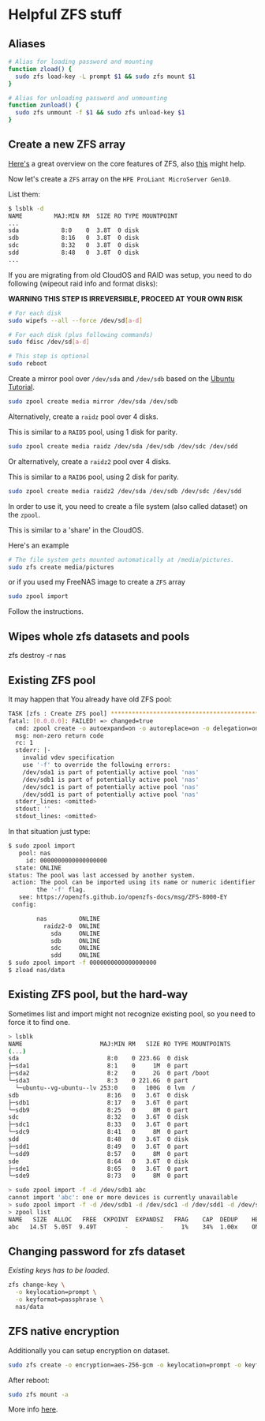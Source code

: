 # Helpful ZFS stuff

## Aliases

```bash
# Alias for loading password and mounting
function zload() {
  sudo zfs load-key -L prompt $1 && sudo zfs mount $1
}

# Alias for unloading password and unmounting
function zunload() {
  sudo zfs unmount -f $1 && sudo zfs unload-key $1
}
```

## Create a new ZFS array

[Here's](https://wiki.archlinux.org/title/ZFS/Virtual_disks) a great overview on the core features of ZFS, also [this](https://linuxhint.com/zfs-concepts-and-tutorial/) might help.

Now let's create a `ZFS` array on the `HPE ProLiant MicroServer Gen10`.

List them:

```bash
$ lsblk -d
NAME         MAJ:MIN RM  SIZE RO TYPE MOUNTPOINT
...
sda            8:0    0  3.8T  0 disk
sdb            8:16   0  3.8T  0 disk
sdc            8:32   0  3.8T  0 disk
sdd            8:48   0  3.8T  0 disk
...
```

If you are migrating from old CloudOS and RAID was setup, you need to do following (wipeout raid info and format disks):

**WARNING THIS STEP IS IRREVERSIBLE, PROCEED AT YOUR OWN RISK**

```bash
# For each disk
sudo wipefs --all --force /dev/sd[a-d]

# For each disk (plus following commands)
sudo fdisc /dev/sd[a-d]

# This step is optional
sudo reboot
```

Create a mirror pool over `/dev/sda` and `/dev/sdb` based on the [Ubuntu Tutorial](https://ubuntu.com/tutorials/setup-zfs-storage-pool#1-overview).

```bash
sudo zpool create media mirror /dev/sda /dev/sdb
```

Alternatively, create a `raidz` pool over 4 disks.

This is similar to a `RAID5` pool, using 1 disk for parity.

```bash
sudo zpool create media raidz /dev/sda /dev/sdb /dev/sdc /dev/sdd
```

Or alternatively, create a `raidz2` pool over 4 disks.

This is similar to a `RAID6` pool, using 2 disk for parity.

```bash
sudo zpool create media raidz2 /dev/sda /dev/sdb /dev/sdc /dev/sdd
```

In order to use it, you need to create a file system (also called dataset) on the `zpool`.

This is similar to a 'share' in the CloudOS.

Here's an example

```bash
# The file system gets mounted automatically at /media/pictures.
sudo zfs create media/pictures
```

or if you used my FreeNAS image to create a `ZFS` array

```bash
sudo zpool import
```

Follow the instructions.

## Wipes whole zfs datasets and pools

zfs destroy -r nas


## Existing ZFS pool

It may happen that You already have old ZFS pool:

```bash
TASK [zfs : Create ZFS pool] ***************************************************
fatal: [0.0.0.0]: FAILED! => changed=true
  cmd: zpool create -o autoexpand=on -o autoreplace=on -o delegation=on -o dedupditto=1.5 -o failmode=continue -o listsnaps=on nas raidz2 /dev/sda /dev/sdb /dev/sdc /dev/sdd
  msg: non-zero return code
  rc: 1
  stderr: |-
    invalid vdev specification
    use '-f' to override the following errors:
    /dev/sda1 is part of potentially active pool 'nas'
    /dev/sdb1 is part of potentially active pool 'nas'
    /dev/sdc1 is part of potentially active pool 'nas'
    /dev/sdd1 is part of potentially active pool 'nas'
  stderr_lines: <omitted>
  stdout: ''
  stdout_lines: <omitted>
```

In that situation just type:

```bash
$ sudo zpool import
   pool: nas
     id: 0000000000000000000
  state: ONLINE
status: The pool was last accessed by another system.
 action: The pool can be imported using its name or numeric identifier and
        the '-f' flag.
   see: https://openzfs.github.io/openzfs-docs/msg/ZFS-8000-EY
 config:

        nas         ONLINE
          raidz2-0  ONLINE
            sda     ONLINE
            sdb     ONLINE
            sdc     ONLINE
            sdd     ONLINE
$ sudo zpool import -f 0000000000000000000
$ zload nas/data
```

## Existing ZFS pool, but the hard-way

Sometimes list and import might not recognize existing pool, so you need to force it to find one.

```bash
> lsblk
NAME                      MAJ:MIN RM   SIZE RO TYPE MOUNTPOINTS
(...)
sda                         8:0    0 223.6G  0 disk
├─sda1                      8:1    0     1M  0 part
├─sda2                      8:2    0     2G  0 part /boot
└─sda3                      8:3    0 221.6G  0 part
  └─ubuntu--vg-ubuntu--lv 253:0    0   100G  0 lvm  /
sdb                         8:16   0   3.6T  0 disk
├─sdb1                      8:17   0   3.6T  0 part
└─sdb9                      8:25   0     8M  0 part
sdc                         8:32   0   3.6T  0 disk
├─sdc1                      8:33   0   3.6T  0 part
└─sdc9                      8:41   0     8M  0 part
sdd                         8:48   0   3.6T  0 disk
├─sdd1                      8:49   0   3.6T  0 part
└─sdd9                      8:57   0     8M  0 part
sde                         8:64   0   3.6T  0 disk
├─sde1                      8:65   0   3.6T  0 part
└─sde9                      8:73   0     8M  0 part
```

```bash
> sudo zpool import -f -d /dev/sdb1 abc
cannot import 'abc': one or more devices is currently unavailable
> sudo zpool import -f -d /dev/sdb1 -d /dev/sdc1 -d /dev/sdd1 -d /dev/sde1 abc
> zpool list
NAME   SIZE  ALLOC   FREE  CKPOINT  EXPANDSZ   FRAG    CAP  DEDUP    HEALTH  ALTROOT
abc   14.5T  5.05T  9.49T        -         -     1%    34%  1.00x    ONLINE  -
```

## Changing password for zfs dataset

_Existing keys has to be loaded._

```bash
zfs change-key \
  -o keylocation=prompt \
  -o keyformat=passphrase \
  nas/data
```

## ZFS native encryption

Additionally you can setup encryption on dataset.

```bash
sudo zfs create -o encryption=aes-256-gcm -o keylocation=prompt -o keyformat=passphrase media/pictures
```

After reboot:

```bash
sudo zfs mount -a
```

More info [here](https://arstechnica.com/gadgets/2021/06/a-quick-start-guide-to-openzfs-native-encryption/>).
